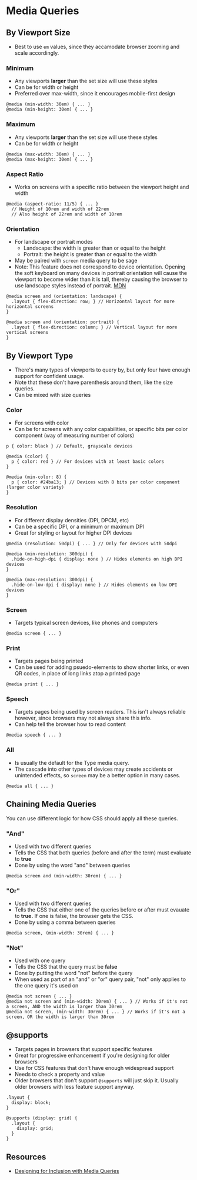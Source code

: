 # Media Queries

## By Viewport Size

* Best to use `em` values, since they accamodate browser zooming and scale accordingly.

### Minimum

* Any viewports **larger** than the set size will use these styles
* Can be for width or height
* Preferred over max-width, since it encourages mobile-first design

```
@media (min-width: 30em) { ... }
@media (min-height: 30em) { ... }
```

### Maximum

* Any viewports **larger** than the set size will use these styles
* Can be for width or height

```
@media (max-width: 30em) { ... }
@media (max-height: 30em) { ... }
```

### Aspect Ratio

* Works on screens with a specific ratio between the viewport height and width

```
@media (aspect-ratio: 11/5) { ... }
  // Height of 10rem and width of 22rem
  // Also height of 22rem and width of 10rem
```

### Orientation

* For landscape or portrait modes
  - Landscape: the width is greater than or equal to the height
  - Portrait: the height is greater than or equal to the width
* May be paired with `screen` media query to be sage
* Note: This feature does not correspond to device orientation. Opening the soft keyboard on many devices in portrait orientation will cause the viewport to become wider than it is tall, thereby causing the browser to use landscape styles instead of portrait. [MDN](https://developer.mozilla.org/en-US/docs/Web/CSS/@media/orientation)

```
@media screen and (orientation: landscape) {
  .layout { flex-direction: row; } // Horizontal layout for more horizontal screens
}

@media screen and (orientation: portrait) {
  .layout { flex-direction: column; } // Vertical layout for more vertical screens
}
```

## By Viewport Type

* There's many types of viewports to query by, but only four have enough support for confident usage.
* Note that these don't have parenthesis around them, like the size queries.
* Can be mixed with size queries

### Color

* For screens with color
* Can be for screens with any color capabilities, or specific bits per color component (way of measuring number of colors)

```
p { color: black } // Default, grayscale devices

@media (color) {
  p { color: red } // For devices with at least basic colors
}

@media (min-color: 8) {
  p { color: #24ba13; } // Devices with 8 bits per color component (larger color variety)
}
```

### Resolution

* For different display densities (DPI, DPCM, etc)
* Can be a specific DPI, or a minimum or maximum DPI
* Great for styling or layout for higher DPI devices

```
@media (resolution: 50dpi) { ... } // Only for devices with 50dpi

@media (min-resolution: 300dpi) {
  .hide-on-high-dpi { display: none } // Hides elements on high DPI devices
}

@media (max-resolution: 300dpi) {
  .hide-on-low-dpi { display: none } // Hides elements on low DPI devices
}
```

### Screen

* Targets typical screen devices, like phones and computers

```
@media screen { ... }
```

### Print

* Targets pages being printed
* Can be used for adding psuedo-elements to show shorter links, or even QR codes, in place of long links atop a printed page

```
@media print { ... }
```

### Speech

* Targets pages being used by screen readers. This isn't always reliable however, since browsers may not always share this info.
* Can help tell the browser how to read content

```
@media speech { ... }
```

### All

* Is usually the default for the Type media query.
* The cascade into other types of devices may create accidents or unintended effects, so `screen` may be a better option in many cases.

```
@media all { ... }
```

## Chaining Media Queries

You can use different logic for how CSS should apply all these queries.

### "And"

* Used with two different queries
* Tells the CSS that both queries (before and after the term) must evaluate to **true**
* Done by using the word "and" between queries

```
@media screen and (min-width: 30rem) { ... }
```

### "Or"

* Used with two different queries
* Tells the CSS that either one of the queries before or after must evauate to **true.** If one is false, the browser gets the CSS.
* Done by using a comma between queries

```
@media screen, (min-width: 30rem) { ... }
```

### "Not"

* Used with one query
* Tells the CSS that the query must be **false**
* Done by putting the word "not" before the query
* When used as part of an "and" or "or" query pair, "not" only applies to the one query it's used on

```
@media not screen { ... }
@media not screen and (min-width: 30rem) { ... } // Works if it's not a screen, AND the width is larger than 30rem
@media not screen, (min-width: 30rem) { ... } // Works if it's not a screen, OR the width is larger than 30rem
```

## @supports

* Targets pages in browsers that support specific features
* Great for progressive enhancement if you're designing for older browsers
* Use for CSS features that don't have enough widespread support
* Needs to check a property and value
* Older browsers that don't support `@supports` will just skip it. Usually older browsers with less feature support anyway.

```
.layout {
  display: block;
}

@supports (display: grid) {
  .layout {
    display: grid;
  }
}
```

## Resources

* [Designing for Inclusion with Media Queries](https://noti.st/ericwbailey/QxdLmO/slides)
